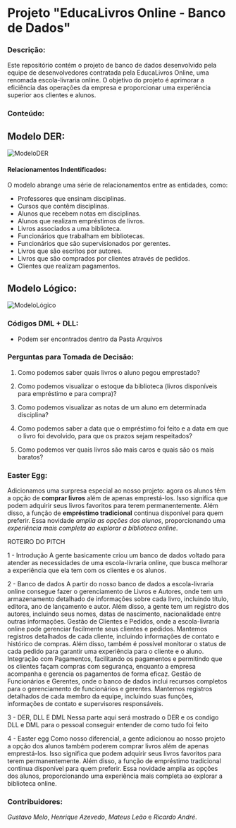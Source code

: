 # Projeto "EducaLivros Online - Banco de Dados"

### Descrição:

Este repositório contém o projeto de banco de dados desenvolvido pela equipe de desenvolvedores contratada pela EducaLivros Online, uma renomada escola-livraria online. O objetivo do projeto é aprimorar a eficiência das operações da empresa e proporcionar uma experiência superior aos clientes e alunos.

### Conteúdo:

## Modelo DER:
  
  ![ModeloDER](https://github.com/rickzerahh/ProjetoEduca-BD1/assets/91620783/85684d5b-b56e-4a04-a3a7-2aa7562965ce)

#### Relacionamentos Indentificados: 

O modelo abrange uma série de relacionamentos entre as entidades, como:

- Professores que ensinam disciplinas.
- Cursos que contêm disciplinas.
- Alunos que recebem notas em disciplinas.
- Alunos que realizam empréstimos de livros.
- Livros associados a uma biblioteca.
- Funcionários que trabalham em bibliotecas.
- Funcionários que são supervisionados por gerentes.
- Livros que são escritos por autores.
- Livros que são comprados por clientes através de pedidos.
- Clientes que realizam pagamentos.
  
## Modelo Lógico:
  
  ![ModeloLógico](https://github.com/rickzerahh/ProjetoEduca-BD1/assets/91620783/3aa32bbd-c67b-4fac-ab15-a0c7bffd40a5)

### Códigos DML + DLL: 

- Podem ser encontrados dentro da Pasta Arquivos
  
### Perguntas para Tomada de Decisão:

1.	Como podemos saber quais livros o aluno pegou emprestado?

2. Como podemos visualizar o estoque da biblioteca (livros disponíveis para empréstimo e para compra)?

3.	Como podemos visualizar as notas de um aluno em determinada disciplina?

4.	Como podemos saber a data que o empréstimo foi feito e a data em que o livro foi devolvido, para que os prazos sejam respeitados?

5.	Como podemos ver quais livros são mais caros e quais são os mais baratos?

### Easter Egg: 

Adicionamos uma surpresa especial ao nosso projeto: agora os alunos têm a opção de **comprar livros** além de apenas emprestá-los. Isso significa que podem adquirir seus livros favoritos para terem permanentemente. Além disso, a função de **empréstimo tradicional** continua disponível para quem preferir. Essa novidade *amplia as opções dos alunos*, proporcionando uma *experiência mais completa ao explorar a biblioteca online*.

ROTEIRO DO PITCH 

1 - Introdução
     A gente basicamente criou um banco de dados voltado para atender as necessidades de uma escola-livraria online, que busca melhorar a experiência que ela tem com os clientes e os alunos. 

2 - Banco de dados
     A partir do nosso banco de dados a escola-livraria online consegue fazer o gerenciamento de Livros e Autores, onde tem um armazenamento detalhado de informações sobre cada livro, incluindo título, editora, ano de lançamento e autor. Além disso, a gente tem um registro dos autores, incluindo seus nomes, datas de nascimento, nacionalidade entre outras informações.
Gestão de Clientes e Pedidos, onde a escola-livraria online pode gerenciar facilmente seus clientes e pedidos. Mantemos registros detalhados de cada cliente, incluindo informações de contato e histórico de compras. Além disso, também é possível monitorar o status de cada pedido para garantir uma experiência para o cliente e o aluno.
Integração com Pagamentos, facilitando os pagamentos e  permitindo que os clientes façam compras com segurança, enquanto a empresa acompanha e gerencia os pagamentos de forma eficaz.
Gestão de Funcionários e Gerentes, onde o banco de dados inclui recursos completos para o gerenciamento de funcionários e gerentes. Mantemos registros detalhados de cada membro da equipe, incluindo suas funções, informações de contato e supervisores responsáveis.

3 - DER, DLL E DML
     Nessa parte aqui será mostrado o DER e os condigo DLL e DML para o pessoal conseguir entender de como tudo foi feito

4 - Easter egg
     Como nosso diferencial, a gente adicionou ao nosso projeto a opção dos alunos também poderem comprar livros além de apenas emprestá-los. Isso significa que podem adquirir seus livros favoritos para terem permanentemente. Além disso, a função de empréstimo tradicional continua disponível para quem preferir. Essa novidade amplia as opções dos alunos, proporcionando uma experiência mais completa ao explorar a biblioteca online.

### Contribuidores:

_Gustavo Melo_,
_Henrique Azevedo_,
_Mateus Leão_ e
_Ricardo André_.
